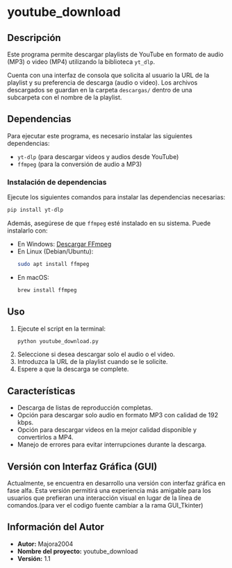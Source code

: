 # youtube_download

## Descripción
Este programa permite descargar playlists de YouTube en formato de audio (MP3) o video (MP4) utilizando la biblioteca `yt_dlp`.

Cuenta con una interfaz de consola que solicita al usuario la URL de la playlist y su preferencia de descarga (audio o video). Los archivos descargados se guardan en la carpeta `descargas/` dentro de una subcarpeta con el nombre de la playlist.

## Dependencias
Para ejecutar este programa, es necesario instalar las siguientes dependencias:

- `yt-dlp` (para descargar videos y audios desde YouTube)
- `ffmpeg` (para la conversión de audio a MP3)

### Instalación de dependencias
Ejecute los siguientes comandos para instalar las dependencias necesarias:

```sh
pip install yt-dlp
```

Además, asegúrese de que `ffmpeg` esté instalado en su sistema. Puede instalarlo con:

- En Windows: [Descargar FFmpeg](https://ffmpeg.org/download.html)
- En Linux (Debian/Ubuntu):
  ```sh
  sudo apt install ffmpeg
  ```
- En macOS:
  ```sh
  brew install ffmpeg
  ```

## Uso

1. Ejecute el script en la terminal:
   ```sh
   python youtube_download.py
   ```
2. Seleccione si desea descargar solo el audio o el video.
3. Introduzca la URL de la playlist cuando se le solicite.
4. Espere a que la descarga se complete.

## Características
- Descarga de listas de reproducción completas.
- Opción para descargar solo audio en formato MP3 con calidad de 192 kbps.
- Opción para descargar videos en la mejor calidad disponible y convertirlos a MP4.
- Manejo de errores para evitar interrupciones durante la descarga.

## Versión con Interfaz Gráfica (GUI)
Actualmente, se encuentra en desarrollo una versión con interfaz gráfica en fase alfa. Esta versión permitirá una experiencia más amigable para los usuarios que prefieran una interacción visual en lugar de la línea de comandos.(para ver el codigo fuente cambiar a la rama GUI_Tkinter)

## Información del Autor
- **Autor:** Majora2004
- **Nombre del proyecto:** youtube_download
- **Versión:** 1.1

